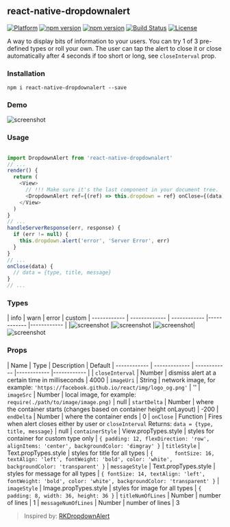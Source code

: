 ## react-native-dropdownalert

[![Platform](https://img.shields.io/badge/platform-react--native-lightgrey.svg)](http://facebook.github.io/react-native/)
[![npm version](http://img.shields.io/npm/v/react-native-dropdownalert.svg)](https://www.npmjs.com/package/react-native-dropdownalert)
[![npm version](http://img.shields.io/npm/dm/react-native-dropdownalert.svg)](https://www.npmjs.com/package/react-native-dropdownalert)
[![Build Status](https://travis-ci.org/devBrian/react-native-dropdownalert.svg?branch=master)](https://travis-ci.org/devBrian/react-native-dropdownalert)
[![License](https://img.shields.io/badge/license-MIT-blue.svg)](https://raw.github.com/devBrian/react-native-dropdownalert/master/LICENSE)

A way to display bits of information to your users. You can try 1 of 3 pre-defined types or roll your own. The user can tap the alert to close it or close automatically after 4 seconds if too short or long, see ```closeInterval``` prop.

### Installation
```
npm i react-native-dropdownalert --save
```

### Demo
![screenshot](https://raw.github.com/devBrian/react-native-dropdownalert/master/screenshots/demo.gif)

### Usage
```javascript

import DropdownAlert from 'react-native-dropdownalert'
// ...
render() {
  return (
    <View>
      // !!! Make sure it's the last component in your document tree.
      <DropdownAlert ref={(ref) => this.dropdown = ref} onClose={(data) => this.onClose(data)} />
    </View>
  )
}
// ...
handleServerResponse(err, response) {
  if (err != null) {
    this.dropdown.alert('error', 'Server Error', err)
  }
}
// ...
onClose(data) {
  // data = {type, title, message}
}
// ...
```

### Types

| info | warn | error | custom
| ------------ | ------------- | ------------ |------------ |------------ |
|![screenshot](https://raw.github.com/devBrian/react-native-dropdownalert/master/screenshots/info.png) |![screenshot](https://raw.github.com/devBrian/react-native-dropdownalert/master/screenshots/warning.png) |![screenshot](https://raw.github.com/devBrian/react-native-dropdownalert/master/screenshots/error.png)|![screenshot](https://raw.github.com/devBrian/react-native-dropdownalert/master/screenshots/custom.png)

### Props
| Name | Type | Description | Default
| ------------ | ------------- | ------------ |------------ |------------ |
| ```closeInterval``` | Number  | dismiss alert at a certain time in milliseconds | 4000
| ```imageUri``` | String  | network image, for example: ```'https://facebook.github.io/react/img/logo_og.png'``` | ''
| ```imageSrc``` | Number  | local image, for example: ```require(./path/to/image/image.png)``` | null
| ```startDelta``` | Number  | where the container starts (changes based on container height onLayout) | -200
| ```endDelta``` | Number  | where the container ends | 0
| ```onClose``` | Function  | Fires when alert closes either by user or  ```closeInterval``` Returns: ```data = {type, title, message}```  | null
| ```containerStyle``` | View.propTypes.style  | styles for container for custom type only | ```{ padding: 12, flexDirection: 'row', alignItems: 'center', backgroundColor: 'dimgray' }```
| ```titleStyle``` | Text.propTypes.style  | styles for title for all types | ```{       fontSize: 16, textAlign: 'left', fontWeight: 'bold', color: 'white', backgroundColor: 'transparent' }```
| ```messageStyle``` | Text.propTypes.style  | styles for message for all types | ```{ fontSize: 14, textAlign: 'left', fontWeight: 'bold', color: 'white', backgroundColor: 'transparent' }```
| ```imageStyle``` | Image.propTypes.style  | styles for image for all types | ```{    padding: 8, width: 36, height: 36 }```
| ```titleNumOfLines``` | Number  | number of lines | 1
| ```messageNumOfLines``` | Number  | number of lines | 3


> Inspired by: [RKDropdownAlert](https://github.com/cwRichardKim/RKDropdownAlert)
